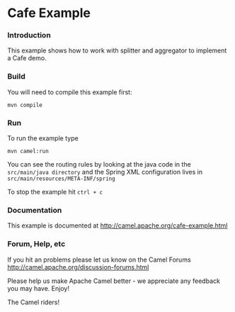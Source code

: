 # Cafe Example


### Introduction

This example shows how to work with splitter and aggregator to implement a Cafe demo.

### Build

You will need to compile this example first:

	mvn compile

### Run

To run the example type

	mvn camel:run

You can see the routing rules by looking at the java code in the
`src/main/java directory` and the Spring XML configuration lives in
`src/main/resources/META-INF/spring`

To stop the example hit `ctrl + c`

### Documentation

This example is documented at
  <http://camel.apache.org/cafe-example.html>
  
### Forum, Help, etc 

If you hit an problems please let us know on the Camel Forums
   <http://camel.apache.org/discussion-forums.html>

Please help us make Apache Camel better - we appreciate any feedback you may
have.  Enjoy!


The Camel riders!
